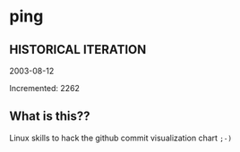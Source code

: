 # ping

## HISTORICAL ITERATION
2003-08-12

Incremented: 2262

## What is this?? 
Linux skills to hack the github commit visualization chart `;-)`
